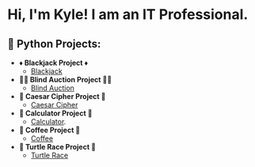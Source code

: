 <h1>Hi, I'm Kyle! I am an IT Professional.</h1>

<h2>🐍 Python Projects:</h2>

- <b>♦️ Blackjack Project ♦️</b>
  - [Blackjack](https://github.com/ksessions2022/pythontime/tree/main/blackjack_project)
- <b>🧑‍⚖️ Blind Auction Project 🧑‍⚖️</b>
  - [Blind Auction](https://github.com/ksessions2022/pythontime/tree/main/blind_auction)
- <b>🔐 Caesar Cipher Project 🔐</b>
  - [Caesar Cipher](https://github.com/ksessions2022/pythontime/tree/main/caesarcipher)
- <b>🟰 Calculator Project 🟰</b>
  - [Calculator](https://github.com/ksessions2022/pythontime/tree/main/calculator_project).
- <b>🍵 Coffee Project 🍵</b>
  - [Coffee](https://github.com/ksessions2022/pythontime/tree/main/coffee_machine)
- <b>🐢 Turtle Race Project 🐢</b>
  - [Turtle Race](https://github.com/ksessions2022/pythontime/tree/main/day_19_turtle_race)
